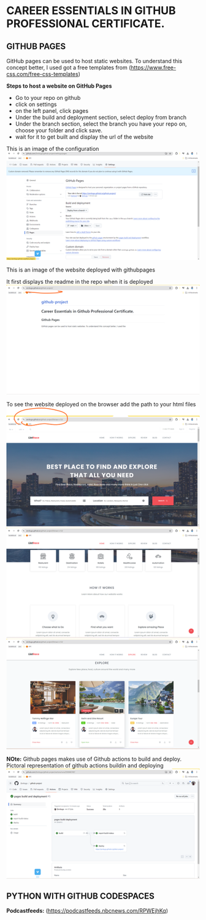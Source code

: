 # CAREER ESSENTIALS IN GITHUB PROFESSIONAL CERTIFICATE.


## GITHUB PAGES
GitHub pages can be used to host static websites. To understand this concept better, I used got a free templates from
(https://www.free-css.com/free-css-templates)

**Steps to host a website on GitHub Pages**
- Go to your repo on github
- click on settings
- on the left panel, click pages
- Under the build and deployment section, select deploy from branch
- Under the branch section, select the branch you have your repo on, choose your folder and click save.
- wait for it to get built and display the url of the website

This is an image of the configuration
![pages](./images/pages.png)

This is an image of the website deployed with githubpages

It first displays the readme in the repo when it is deployed
![read](./images/read.png)

To see the website deployed on the browser add the path to your html files
![web](./images/web1.png)
![web](./images/web2.png)
![web](./images/web3.png)



**NOte:**  Github pages makes use of Github actions to build and deploy.
Pictoral representation of github actions buildin and deploying
![actions](./images/pages2.png)


## PYTHON WITH GITHUB CODESPACES

**Podcastfeeds:** (https://podcastfeeds.nbcnews.com/RPWEjhKq)